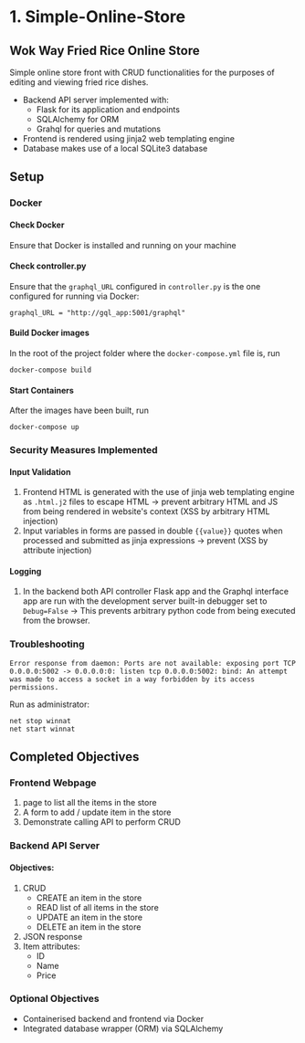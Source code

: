 # 1. Simple-Online-Store

## Wok Way Fried Rice Online Store
Simple online store front with CRUD functionalities for the purposes of editing and viewing fried rice dishes. 
- Backend API server implemented with: 
    - Flask for its application and endpoints 
    - SQLAlchemy for ORM 
    - Grahql for queries and mutations 
- Frontend is rendered using jinja2 web templating engine 
- Database makes use of a local SQLite3 database 

## Setup
### **Docker**
#### **Check Docker**
Ensure that Docker is installed and running on your machine

#### **Check controller.py**
Ensure that the `graphql_URL` configured in `controller.py` is the one configured for running via Docker:
```
graphql_URL = "http://gql_app:5001/graphql"
```
#### **Build Docker images**
In the root of the project folder where the `docker-compose.yml` file is, run 
```
docker-compose build
```

#### **Start Containers**
After the images have been built, run
```
docker-compose up
```

### **Security Measures Implemented**

#### **Input Validation**
1. Frontend HTML is generated with the use of jinja web templating engine as `.html.j2` files to escape HTML -> prevent arbitrary HTML and JS from being rendered in website's context (XSS by arbitrary HTML injection)
2. Input variables in forms are passed in double `{{value}}` quotes when processed and submitted as jinja expressions -> prevent (XSS by attribute injection)

#### **Logging**
1. In the backend both API controller Flask app and the Graphql interface app are run with the development server built-in debugger set to `Debug=False` -> This prevents arbitrary python code from being executed from the browser. 


### **Troubleshooting**
```
Error response from daemon: Ports are not available: exposing port TCP 0.0.0.0:5002 -> 0.0.0.0:0: listen tcp 0.0.0.0:5002: bind: An attempt was made to access a socket in a way forbidden by its access permissions.
```

Run as administrator:
```
net stop winnat
net start winnat
```

## Completed Objectives
### Frontend Webpage
1. page to list all the items in the store
2. A form to add / update item in the store
3. Demonstrate calling API to perform CRUD

### Backend API Server
#### **Objectives**:
1. CRUD
    - CREATE an item in the store
    - READ list of all items in the store
    - UPDATE an item in the store
    - DELETE an item in the store
2. JSON response
3. Item attributes:
    - ID
    - Name
    - Price

### **Optional Objectives**
- Containerised backend and frontend via Docker
- Integrated database wrapper (ORM) via SQLAlchemy
